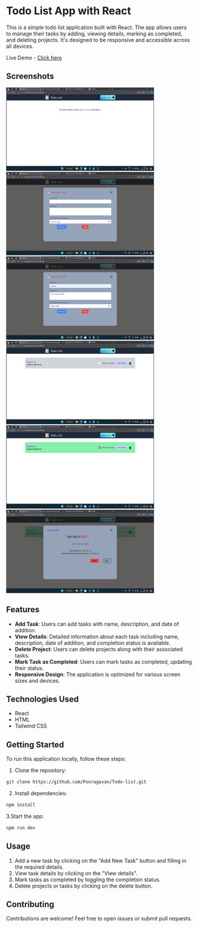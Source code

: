 # Todo List App with React

This is a simple todo list application built with React. The app allows users to manage their tasks by adding, viewing details, marking as completed, and deleting projects. It's designed to be responsive and accessible across all devices.

Live Demo - [Click here](https://ponragavan-todo-list.netlify.app/)

## Screenshots

<img src="/demo/Todo-List1.png" width=400 />
<img src="/demo/Todo-List2.png" width=400 />
<img src="/demo/Todo-List3.png" width=400 />
<img src="/demo/Todo-List4.png" width=400 />
<img src="/demo/Todo-List5.png" width=400 />
<img src="/demo/Todo-List6.png" width=400 />

## Features

- **Add Task**: Users can add tasks with name, description, and date of addition.
- **View Details**: Detailed information about each task including name, description, date of addition, and completion status is available.
- **Delete Project**: Users can delete projects along with their associated tasks.
- **Mark Task as Completed**: Users can mark tasks as completed, updating their status.
- **Responsive Design**: The application is optimized for various screen sizes and devices.

## Technologies Used

- React
- HTML
- Tailwind CSS

## Getting Started

To run this application locally, follow these steps:

1. Clone the repository:

```bash
git clone https://github.com/Ponragavan/Todo-list.git
```

2. Install dependencies:

```bash
npm install
```

3.Start the app:

```bash
npm run dev
```

## Usage

1. Add a new task by clicking on the "Add New Task" button and filling in the required details.
2. View task details by clicking on the "View details".
3. Mark tasks as completed by toggling the completion status.
4. Delete projects or tasks by clicking on the delete button.


## Contributing

Contributions are welcome! Feel free to open issues or submit pull requests.
